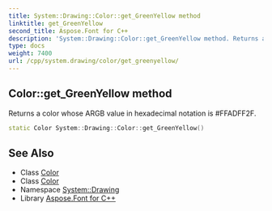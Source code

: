 ```yaml
---
title: System::Drawing::Color::get_GreenYellow method
linktitle: get_GreenYellow
second_title: Aspose.Font for C++
description: 'System::Drawing::Color::get_GreenYellow method. Returns a color whose ARGB value in hexadecimal notation is #FFADFF2F in C++.'
type: docs
weight: 7400
url: /cpp/system.drawing/color/get_greenyellow/
---
```

## Color::get_GreenYellow method


Returns a color whose ARGB value in hexadecimal notation is #FFADFF2F.

```cpp
static Color System::Drawing::Color::get_GreenYellow()
```

## See Also

* Class [Color](../)
* Class [Color](../)
* Namespace [System::Drawing](../../)
* Library [Aspose.Font for C++](../../../)
